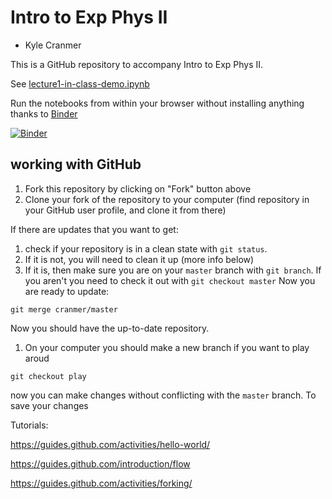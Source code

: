 # Intro to Exp Phys II

* Kyle Cranmer 


This is a GitHub repository to accompany Intro to Exp Phys II.

See [lecture1-in-class-demo.ipynb](lecture1-in-class-demo.ipynb)

Run the notebooks from within your browser without installing anything thanks to [Binder](http://mybinder.org)

[![Binder](http://mybinder.org/badge.svg)](http://mybinder.org/repo/cranmer/intro-exp-phys-II)


## working with GitHub

1. Fork this repository by clicking on "Fork" button above
1. Clone your fork of the repository to your computer (find repository in your GitHub user profile, and clone it from there)

If there are updates that you want to get:
1. check if your repository is in a clean state with `git status`. 
1. If it is not, you will need to clean it up (more info below)
1. If it is, then make sure you are on your `master` branch with `git branch`. 
If you aren't you need to check it out with `git checkout master`
Now you are ready to update:
```git fetch cranmer master
git merge cranmer/master
```
Now you should have the up-to-date repository.


1. On your computer you should make a new branch if you want to play aroud
```git branch play
git checkout play
```
now you can make changes without conflicting with the `master` branch.
To save your changes 

Tutorials:

https://guides.github.com/activities/hello-world/

https://guides.github.com/introduction/flow

https://guides.github.com/activities/forking/
